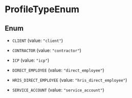 

# ProfileTypeEnum

## Enum


* `CLIENT` (value: `"client"`)

* `CONTRACTOR` (value: `"contractor"`)

* `ICP` (value: `"icp"`)

* `DIRECT_EMPLOYEE` (value: `"direct_employee"`)

* `HRIS_DIRECT_EMPLOYEE` (value: `"hris_direct_employee"`)

* `SERVICE_ACCOUNT` (value: `"service_account"`)



